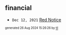 ## financial


* <code>Dec 12, 2021</code> [Red Notice](2021-12-15T21-11-09-red-notice.md)

<sup><sub>generated 26 Aug 2024 15:26:26 by <a href='https://github.com/senorprogrammer/til'>til</a></sub></sup>
